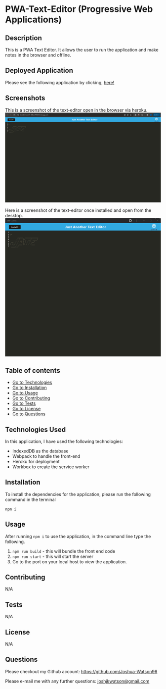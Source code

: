 # PWA-Text-Editor (Progressive Web Applications)

## Description 
This is a PWA Text Editor. It allows the user to run the application and make notes in the browser and offline.

## Deployed Application
Please see the following application by clicking, [here!](https://texteditorweek19-28f2ac794039.herokuapp.com/)


## Screenshots

This is a screenshot of the text-editor open in the browser via heroku.
![alt](./assets/images/Application.png)

Here is a screenshot of the text-editor once installed and open from the desktop.
![alt](./assets/images/App-installed.png)

## Table of contents
- [Go to Technologies](#technologies-used)
- [Go to Installation](#installation) 
- [Go to Usage](#usage) 
- [Go to Contributing](#contributing) 
- [Go to Tests](#tests)
- [Go to License](#license)
- [Go to Questions](#questions)

## Technologies Used
In this application, I have used the following technologies:
- IndexedDB as the database <br>
- Webpack to handle the front-end<br>
- Heroku for deployment
- Workbox to create the service worker

## Installation
To install the dependencies for the application, please run the following command in the terminal  
```
npm i
```
    
## Usage
After running ```npm i``` to use the application, in the command line type the following.<br>
1. ```npm run build``` - this will bundle the front end code <br>
2. ```npm run start``` - this will start the server<br>
3. Go to the port on your local host to view the application.

## Contributing
N/A

## Tests
N/A

## License
N/A




## Questions

Please checkout my Github account: https://github.com/Joshua-Watson96 

Please e-mail me with any further questions:  joshjkwatson@gmail.com